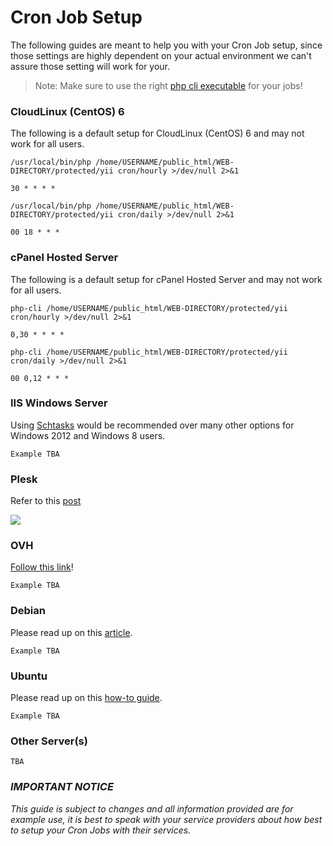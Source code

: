 Cron Job Setup
=======

The following guides are meant to help you with your Cron Job setup, since those settings are highly dependent on your actual environment we can't assure those setting will work for your.

> Note: Make sure to use the right [php cli executable](http://php.net/manual/en/features.commandline.introduction.php) for your jobs!

### CloudLinux (CentOS) 6
The following is a default setup for CloudLinux (CentOS) 6 and may not work for all users.

```
/usr/local/bin/php /home/USERNAME/public_html/WEB-DIRECTORY/protected/yii cron/hourly >/dev/null 2>&1

30 * * * *

/usr/local/bin/php /home/USERNAME/public_html/WEB-DIRECTORY/protected/yii cron/daily >/dev/null 2>&1

00 18 * * *
```

### cPanel Hosted Server
The following is a default setup for cPanel Hosted Server and may not work for all users.

```
php-cli /home/USERNAME/public_html/WEB-DIRECTORY/protected/yii cron/hourly >/dev/null 2>&1

0,30 * * * *

php-cli /home/USERNAME/public_html/WEB-DIRECTORY/protected/yii cron/daily >/dev/null 2>&1

00 0,12 * * *
```

### IIS Windows Server
Using [Schtasks](https://technet.microsoft.com/en-us/library/cc725744.aspx) would be recommended over many other options for Windows 2012 and Windows 8 users.

`Example TBA`

### Plesk
Refer to this [post](https://stackoverflow.com/questions/16700749/setting-up-cron-task-in-plesk-11)

![](http://i.imgur.com/TbWEsjC.png)

### OVH
[Follow this link](https://www.ovh.com/us/g1990.hosting_automated_taskscron)!

`Example TBA`

### Debian
Please read up on this [article](https://debian-administration.org/article/56/Command_scheduling_with_cron).

`Example TBA`

### Ubuntu
Please read up on this [how-to guide](https://help.ubuntu.com/community/CronHowto).

`Example TBA`

### Other Server(s)
`TBA`

### *IMPORTANT NOTICE*
*This guide is subject to changes and all information provided are for example use, it is best to speak with your service providers about how best to setup your Cron Jobs with their services.*
